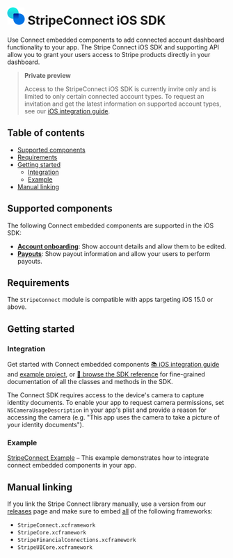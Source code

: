 # <img src="../readme-images/Connect.svg" width="40" /> StripeConnect iOS SDK

Use Connect embedded components to add connected account dashboard functionality to your app. The Stripe Connect iOS SDK and supporting API allow you to grant your users access to Stripe products directly in your dashboard.

> **Private preview**
>
> Access to the StripeConnect iOS SDK is currently invite only and is limited to only certain connected account types. To request an invitation and get the latest information on supported account types, see our [iOS integration guide](https://docs.stripe.com/connect/get-started-connect-embedded-components?platform=ios).

## Table of contents

<!--ts-->
* [Supported components](#supported-components)
* [Requirements](#requirements)
* [Getting started](#getting-started)
   * [Integration](#integration)
   * [Example](#example)
* [Manual linking](#manual-linking)

<!--te-->

## Supported components

The following Connect embedded components are supported in the iOS SDK:

* [**Account onboarding**](https://docs.stripe.com/connect/supported-embedded-components/account-management?platform=ios): Show account details and allow them to be edited.
* [**Payouts**](https://docs.stripe.com/connect/supported-embedded-components/payouts): Show payout information and allow your users to perform payouts.

## Requirements

The `StripeConnect` module is compatible with apps targeting iOS 15.0 or above.

## Getting started

### Integration

Get started with Connect embedded components [📚 iOS integration guide](https://docs.stripe.com/connect/get-started-connect-embedded-components?platform=ios) and [example project](../Example/StripeConnectExample), or [📘 browse the SDK reference](https://stripe.dev/stripe-ios/stripe-connect/index.html) for fine-grained documentation of all the classes and methods in the SDK.

The Connect SDK requires access to the device's camera to capture identity documents. To enable your app to request camera permissions, set `NSCameraUsageDescription` in your app's plist and provide a reason for accessing the camera (e.g. "This app uses the camera to take a picture of your identity documents").

### Example
[StripeConnect Example](../Example/StripeConnectExample) – This example demonstrates how to integrate connect embedded components in your app.

## Manual linking

If you link the Stripe Connect library manually, use a version from our [releases](https://github.com/stripe/stripe-ios/releases) page and make sure to embed <ins>all</ins> of the following frameworks:
- `StripeConnect.xcframework`
- `StripeCore.xcframework`
- `StripeFinancialConnections.xcframework`
- `StripeUICore.xcframework`
